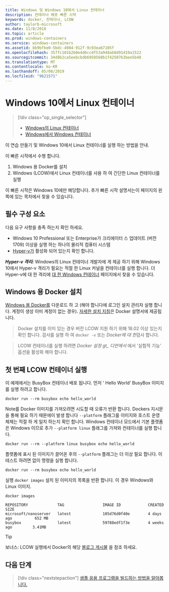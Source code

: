 ```yaml
---
title: Windows 및 Windows 10에서 Linux 컨테이너
description: 컨테이너 배포 빠른 시작
keywords: docker, 컨테이너, LCOW
author: taylorb-microsoft
ms.date: 11/8/2018
ms.topic: article
ms.prod: windows-containers
ms.service: windows-containers
ms.assetid: bb9bfbe0-5bdc-4984-912f-9c93ea67105f
ms.openlocfilehash: 357fc101b2b0e4d6ccdf53a948ab8d91d19a1522
ms.sourcegitcommit: 34d8b2ca5eebcbdb6958560b1f4250763bee5b48
ms.translationtype: MT
ms.contentlocale: ko-KR
ms.lasthandoff: 05/08/2019
ms.locfileid: "9621571"
---
```

# <a name="linux-containers-on-windows-10"></a>Windows 10에서 Linux 컨테이너

> [!div class="op_single_selector"]
> - [Windows의 Linux 컨테이너](quick-start-windows-10-linux.md)
> - [Windows에서 Windows 컨테이너](quick-start-windows-10.md)

이 연습 만들기 및 Windows 10에서 Linux 컨테이너를 실행 하는 방법을 안내.

이 빠른 시작에서 수행 합니다.

1. Windows 용 Docker를 설치
2. Windows (LCOW)에서 Linux 컨테이너를 사용 하 여 간단한 Linux 컨테이너를 실행

이 빠른 시작은 Windows 10에만 해당합니다. 추가 빠른 시작 설명서는이 페이지의 왼쪽에 있는 목차에서 찾을 수 있습니다.

## <a name="prerequisites"></a>필수 구성 요소

다음 요구 사항을 충족 하는지 확인 하세요.
- Windows 10 Professional 또는 Enterprise가 크리에이터 스 업데이트 (버전 1709) 이상을 실행 하는 하나의 물리적 컴퓨터 시스템
- [Hyper-v가](https://docs.microsoft.com/virtualization/hyper-v-on-windows/reference/hyper-v-requirements) 활성화 되어 있는지 확인 합니다.

***Hyper-v 격리:*** Windows의 Linux 컨테이너 개발자에 게 제공 하기 위해 Windows 10에서 Hyper-v 격리가 필요는 적절 한 Linux 커널을 컨테이너를 실행 합니다. 더 Hyper-v에 대 한 격리에 [대 한 Windows 컨테이너](../about/index.md) 페이지에서 찾을 수 있습니다.

## <a name="install-docker-for-windows"></a>Windows 용 Docker 설치

[Windows 용 Docker를](https://store.docker.com/editions/community/docker-ce-desktop-windows) 다운로드 하 고 (해야 합니다에 로그인 설치 관리자 실행 합니다. 계정이 생성 이미 계정이 없는 경우). [자세한 설치 지침](https://docs.docker.com/docker-for-windows/install)은 Docker 설명서에 제공됩니다.

> Docker 설치를 이미 있는 경우 버전 LCOW 지원 하기 위해 18.02 이상 있는지 확인 합니다. 검사를 실행 하 여 `docker -v` 또는 *Docker에 대 한*검사 합니다.

> LCOW 컨테이너를 실행 하려면 *Docker 설정 gt_ 디먼에서* 에서 '실험적 기능' 옵션을 활성화 해야 합니다.

## <a name="run-your-first-lcow-container"></a>첫 번째 LCOW 컨테이너 실행

이 예제에서는 BusyBox 컨테이너 배포 됩니다. 먼저 ' Hello World' BusyBox 이미지를 실행 하려고 합니다.

```console
docker run --rm busybox echo hello_world
```

Note를 Docker 이미지를 가져오려면 시도할 때 오류가 반환 합니다. Dockers 지시문을 통해 필요 하기 때문에이 발생 합니다 `--platform` 플래그를 이미지와 호스트 운영 체제는 적절 하 게 일치 하는지 확인 합니다. Windows 컨테이너 모드에서 기본 플랫폼은 Windows 이므로 추가 `--platform linux` 플래그를 가져와 컨테이너를 실행 합니다.

```console
docker run --rm --platform linux busybox echo hello_world
```

플랫폼에 표시 된 이미지가 끌어온 후의 `--platform` 플래그는 더 이상 필요 합니다. 이 테스트 하려면 없이 명령을 실행 합니다.

```console
docker run --rm busybox echo hello_world
```

실행 `docker images` 설치 된 이미지의 목록을 반환 합니다. 이 경우 Windows와 Linux 이미지.

```console
docker images

REPOSITORY             TAG                 IMAGE ID            CREATED             SIZE
microsoft/nanoserver   latest              105d76d0f40e        4 days ago          652 MB
busybox                latest              59788edf1f3e        4 weeks ago         3.41MB
```

> [!TIP]
> 보너스: LCOW 실행에서 Docker의 해당 [블로그 게시물](https://blog.docker.com/2018/02/docker-for-windows-18-02-with-windows-10-fall-creators-update/) 을 참조 하세요.

## <a name="next-steps"></a>다음 단계

> [!div class="nextstepaction"]
> [샘플 응용 프로그램을 빌드하는 방법을 알아봅니다.](./building-sample-app.md)